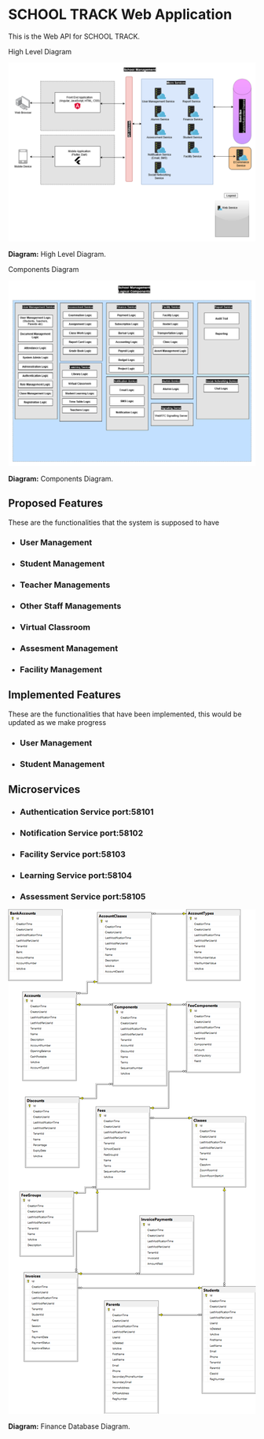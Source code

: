 # SCHOOL TRACK Web Application

This is the Web API for SCHOOL TRACK.

High Level Diagram

![higlvl](docs/img/highlevel.png)

**Diagram:** High Level Diagram.

Components Diagram

![img](docs/img/components.png)

**Diagram:** Components Diagram.



## Proposed Features

These are the functionalities that the system is supposed to have

- ### User Management

- ### Student Management

- ### Teacher Managements

- ### Other Staff Managements

- ### Virtual Classroom

- ### Assesment Management

- ### Facility Management

## Implemented Features

These are the functionalities that have been implemented, this would be updated as we make progress

- ### User Management

- ### Student Management

## Microservices

- ### Authentication Service port:58101
- ### Notification Service port:58102
- ### Facility Service port:58103
- ### Learning Service port:58104
- ### Assessment Service port:58105


![img](docs/img/financeDbDiagram.png)

**Diagram:** Finance Database Diagram.